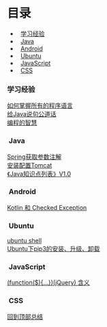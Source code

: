 
# 目录  
- &nbsp;&nbsp;[学习经验](#learn)  
- &nbsp;&nbsp;[Java](#java)  
- &nbsp;&nbsp;[Android](#android)  
- &nbsp;&nbsp;[Ubuntu](#ubuntu)  
- &nbsp;&nbsp;[JavaScript](#JavaScript)  
- &nbsp;&nbsp;[CSS](#css)  

### <span id="learn">学习经验</span>  
[如何掌握所有的程序语言](2018/learn-program-language.md)  
[给Java说句公道话](2018/wangyin-java.md)  
[编程的智慧](2018/program-brain.md)

### <span id="java">&nbsp;Java</span>  
[Spring获取参数注解](2018/spring-get-data.md)  
[安装配置Tomcat](2018/install-setup-tomcat.md)  
[《Java知识点列表》V1.0](2018/java-learn-point.md)  

### <span id="android">&nbsp;Android</span>  
[Kotlin 和 Checked Exception](2018/kotlin-exception.md)  
  

### <span id="ubuntu">&nbsp;Ubuntu</span>  
[ubuntu shell](2018/ubuntu-shell.md)  
[Ubuntu下pip3的安装、升级、卸载](2018/ubuntu-pip3.md)  

### <span id="JavaScript">&nbsp;JavaScript</span>  
[(function($){...})(jQuery) 含义](2018/jquery-function.md)  

### <span id="css">&nbsp;CSS</span>  
[回到顶部总结](2018/backtop.md)  